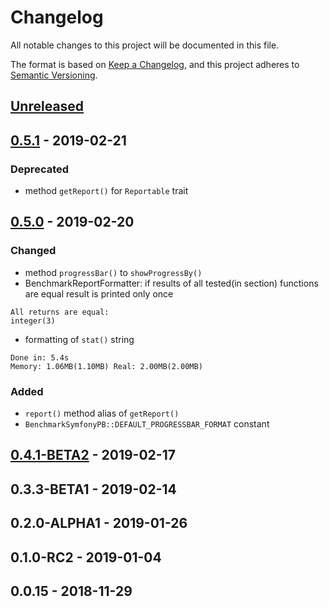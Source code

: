 # Changelog
All notable changes to this project will be documented in this file.

The format is based on [Keep a Changelog](https://keepachangelog.com/en/1.0.0/),
and this project adheres to [Semantic Versioning](https://semver.org/spec/v2.0.0.html).


## [Unreleased]

## [0.5.1] - 2019-02-21
### Deprecated
- method `getReport()` for `Reportable` trait

## [0.5.0] - 2019-02-20

### Changed
- method `progressBar()` to `showProgressBy()`
- BenchmarkReportFormatter: if results of all tested(in section) functions are equal result is printed only once
```
All returns are equal: 
integer(3) 
```
- formatting of `stat()` string
```
Done in: 5.4s
Memory: 1.06MB(1.10MB) Real: 2.00MB(2.00MB)
```

### Added
- `report()` method alias of `getReport()`
- `BenchmarkSymfonyPB::DEFAULT_PROGRESSBAR_FORMAT` constant

## [0.4.1-BETA2] - 2019-02-17

## 0.3.3-BETA1 - 2019-02-14

## 0.2.0-ALPHA1 - 2019-01-26

## 0.1.0-RC2 - 2019-01-04

## 0.0.15 - 2018-11-29


[Unreleased]: https://github.com/alecrabbit/php-simple-profiler/compare/0.5.1-BETA1...HEAD
[0.5.1]: https://github.com/alecrabbit/php-simple-profiler/compare/0.5.0-BETA1...0.5.1-BETA1
[0.5.0]: https://github.com/alecrabbit/php-simple-profiler/compare/0.4.1-BETA2...0.5.0-BETA1
[0.4.1-BETA2]: https://github.com/alecrabbit/php-simple-profiler/compare/0.3.3-BETA1...0.4.1-BETA2